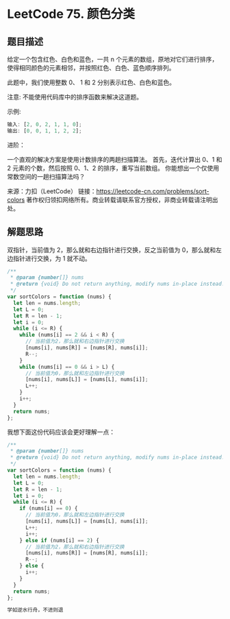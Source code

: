 # LeetCode 75. 颜色分类

## 题目描述

给定一个包含红色、白色和蓝色，一共 n 个元素的数组，原地对它们进行排序，使得相同颜色的元素相邻，并按照红色、白色、蓝色顺序排列。

此题中，我们使用整数 0、 1 和 2 分别表示红色、白色和蓝色。

注意:
不能使用代码库中的排序函数来解决这道题。

示例:

```javascript
输入: [2, 0, 2, 1, 1, 0];
输出: [0, 0, 1, 1, 2, 2];
```

进阶：

一个直观的解决方案是使用计数排序的两趟扫描算法。
首先，迭代计算出 0、1 和 2 元素的个数，然后按照 0、1、2 的排序，重写当前数组。
你能想出一个仅使用常数空间的一趟扫描算法吗？

来源：力扣（LeetCode）
链接：https://leetcode-cn.com/problems/sort-colors
著作权归领扣网络所有。商业转载请联系官方授权，非商业转载请注明出处。

## 解题思路

双指针，当前值为 2，那么就和右边指针进行交换，反之当前值为 0，那么就和左边指针进行交换，为 1 就不动。

```javascript
/**
 * @param {number[]} nums
 * @return {void} Do not return anything, modify nums in-place instead.
 */
var sortColors = function (nums) {
  let len = nums.length;
  let L = 0;
  let R = len - 1;
  let i = 0;
  while (i <= R) {
    while (nums[i] == 2 && i < R) {
      // 当前值为2，那么就和右边指针进行交换
      [nums[i], nums[R]] = [nums[R], nums[i]];
      R--;
    }
    while (nums[i] == 0 && i > L) {
      // 当前值为0，那么就和左边指针进行交换
      [nums[i], nums[L]] = [nums[L], nums[i]];
      L++;
    }
    i++;
  }
  return nums;
};
```

我想下面这份代码应该会更好理解一点：

```javascript
/**
 * @param {number[]} nums
 * @return {void} Do not return anything, modify nums in-place instead.
 */
var sortColors = function (nums) {
  let len = nums.length;
  let L = 0;
  let R = len - 1;
  let i = 0;
  while (i <= R) {
    if (nums[i] == 0) {
      // 当前值为0，那么就和左边指针进行交换
      [nums[i], nums[L]] = [nums[L], nums[i]];
      L++;
      i++;
    } else if (nums[i] == 2) {
      // 当前值为2，那么就和右边指针进行交换
      [nums[i], nums[R]] = [nums[R], nums[i]];
      R--;
    } else {
      i++;
    }
  }
  return nums;
};
```

```javascript
学如逆水行舟，不进则退
```
